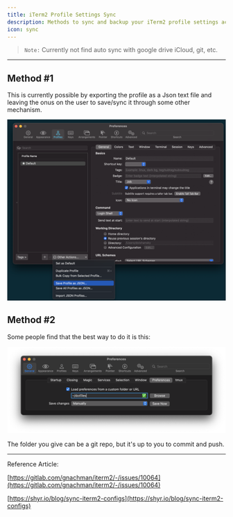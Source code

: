 ```yaml
---
title: iTerm2 Profile Settings Sync
description: Methods to sync and backup your iTerm2 profile settings across machines
icon: sync
---
```


> `Note:` Currently not find auto sync with google drive iCloud, git, etc.

---

## Method #1

This is currently possible by exporting the profile as a Json text file and leaving the onus on the user to save/sync it through some other mechanism.

![method-1-image](/docs/assets/iterm2-sync-method-1.png)

## Method #2

Some people find that the best way to do it is this:

![method-2-image](/docs/assets/iterm2-sync-method-2.png)

The folder you give can be a git repo, but it's up to you to commit and push.

---

Reference Article:

[https://gitlab.com/gnachman/iterm2/-/issues/10064](https://gitlab.com/gnachman/iterm2/-/issues/10064)

[https://shyr.io/blog/sync-iterm2-configs](https://shyr.io/blog/sync-iterm2-configs)
